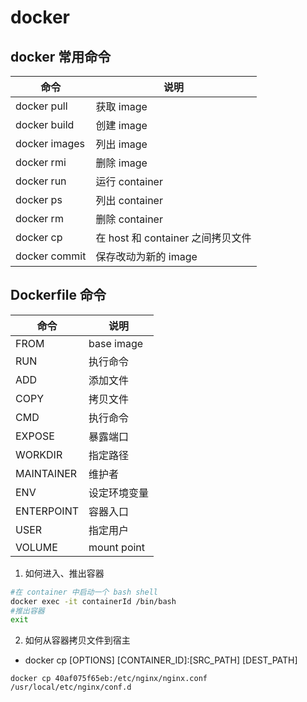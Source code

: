 # docker

## docker 常用命令

| 命令          | 说明                              |
| ------------- | --------------------------------- |
| docker pull   | 获取 image                        |
| docker build  | 创建 image                        |
| docker images | 列出 image                        |
| docker rmi    | 删除 image                        |
| docker run    | 运行 container                    |
| docker ps     | 列出 container                    |
| docker rm     | 删除 container                    |
| docker cp     | 在 host 和 container 之间拷贝文件 |
| docker commit | 保存改动为新的 image              |

## Dockerfile 命令

| 命令       | 说明         |
| ---------- | ------------ |
| FROM       | base image   |
| RUN        | 执行命令     |
| ADD        | 添加文件     |
| COPY       | 拷贝文件     |
| CMD        | 执行命令     |
| EXPOSE     | 暴露端口     |
| WORKDIR    | 指定路径     |
| MAINTAINER | 维护者       |
| ENV        | 设定环境变量 |
| ENTERPOINT | 容器入口     |
| USER       | 指定用户     |
| VOLUME     | mount point  |

1. 如何进入、推出容器

```sh
#在 container 中启动一个 bash shell
docker exec -it containerId /bin/bash
#推出容器
exit
```

2. 如何从容器拷贝文件到宿主

- docker cp [OPTIONS] [CONTAINER_ID]:[SRC_PATH] [DEST_PATH]

```
docker cp 40af075f65eb:/etc/nginx/nginx.conf /usr/local/etc/nginx/conf.d
```

